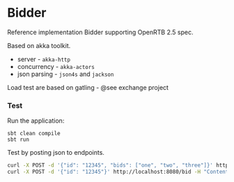 Bidder
======

Reference implementation Bidder supporting OpenRTB 2.5 spec.

Based on akka toolkit.

- server - `akka-http`
- concurrency - `akka-actors`
- json parsing - `json4s` and `jackson`

Load test are based on gatling - @see exchange project



### Test

Run the application:
```sbtshell
sbt clean compile
sbt run
```
Test by posting json to endpoints.
```bash
curl -X POST -d '{"id": "12345", "bids": ["one", "two", "three"]}' http://localhost:8080/bid -H "Content-Type:application/json"
curl -X POST -d '{"id": "12345"}' http://localhost:8080/bid -H "Content-Type:application/json"
```